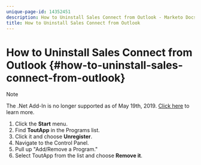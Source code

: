 ```yaml
---
unique-page-id: 14352451
description: How to Uninstall Sales Connect from Outlook - Marketo Docs - Product Documentation
title: How to Uninstall Sales Connect from Outlook
---
```


# How to Uninstall Sales Connect from Outlook {#how-to-uninstall-sales-connect-from-outlook}

>[!NOTE]
>
>The .Net Add-In is no longer supported as of May 19th, 2019. [Click here](http://nation.marketo.com/docs/DOC-7028-end-of-life-outlook-net-add-in-for-toutappmarketo-sales-connect) to learn more.

1. Click the **Start** menu.
1. Find **ToutApp** in the Programs list.
1. Click it and choose **Unregister**.
1. Navigate to the Control Panel.
1. Pull up "Add/Remove a Program."
1. Select ToutApp from the list and choose **Remove it**.

